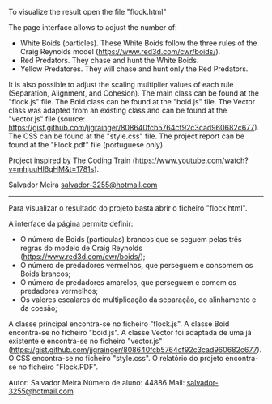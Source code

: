 To visualize the result open the file "flock.html"

The page interface allows to adjust the number of:
- White Boids (particles). These White Boids follow the three rules of the Craig Reynolds model (https://www.red3d.com/cwr/boids/).
- Red Predators. They chase and hunt the White Boids.
- Yellow Predatores. They will chase and hunt only the Red Predators.

It is also possible to adjust the scaling multiplier values of each rule (Separation, Alignment, and Cohesion).
The main class can be found at the "flock.js" file.
The Boid class can be found at the "boid.js" file.
The Vector class was adapted from an existing class and can be found at the "vector.js" file (source: https://gist.github.com/jjgrainger/808640fcb5764cf92c3cad960682c677).
The CSS can be found at the "style.css" file.
The project report can be found at the "Flock.pdf" file (portuguese only).

Project inspired by The Coding Train (https://www.youtube.com/watch?v=mhjuuHl6qHM&t=1781s).

Salvador Meira
salvador-3255@hotmail.com

***********************************************************************

Para visualizar o resultado do projeto basta abrir o ficheiro "flock.html".

A interface da página permite definir:

- O número de Boids (partículas) brancos que se seguem pelas três regras do modelo de Craig Reynolds (https://www.red3d.com/cwr/boids/);
- O número de predadores vermelhos, que perseguem e consomem os Boids brancos;
- O número de predadores amarelos, que perseguem e comem os predadores vermelhos;
- Os valores escalares de multiplicação da separação, do alinhamento e da coesão;
	
A classe principal encontra-se no ficheiro "flock.js".
A classe Boid encontra-se no ficheiro "boid.js".
A classe Vector foi adaptada de uma já existente e encontra-se no ficheiro "vector.js" (https://gist.github.com/jjgrainger/808640fcb5764cf92c3cad960682c677).
O CSS encontra-se no ficheiro "style.css".
O relatório do projeto encontra-se no ficheiro "Flock.PDF".

Autor: Salvador Meira
Número de aluno: 44886
Mail: salvador-3255@hotmail.com
